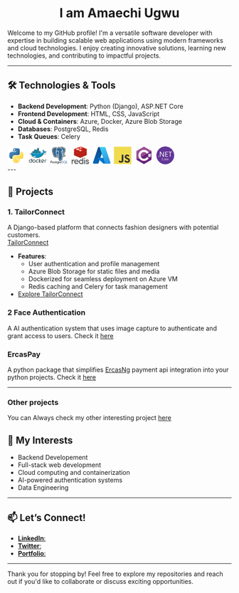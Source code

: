<h1 align="center">I am Amaechi Ugwu</h1>  


Welcome to my GitHub profile! I'm a versatile software developer with expertise in building scalable web applications using modern frameworks and cloud technologies. I enjoy creating innovative solutions, learning new technologies, and contributing to impactful projects.

---

## 🛠 Technologies & Tools  
- **Backend Development**: Python (Django), ASP.NET Core  
- **Frontend Development**: HTML, CSS, JavaScript 
- **Cloud & Containers**: Azure, Docker, Azure Blob Storage  
- **Databases**: PostgreSQL, Redis  
- **Task Queues**: Celery  

<div>
  <img src="https://github.com/devicons/devicon/blob/master/icons/python/python-original.svg" title="python" alt="python" width="40" height="40"/>&nbsp;
  <img src="https://github.com/devicons/devicon/blob/master/icons/docker/docker-original-wordmark.svg" title="Docker"  alt="Docker" width="40" height="40"/>&nbsp;
  <img src="https://github.com/devicons/devicon/blob/master/icons/postgresql/postgresql-original-wordmark.svg" title="PostgreSQL"  alt="PSQL" width="40" height="40"/>&nbsp;
  <img src="https://github.com/devicons/devicon/blob/master/icons/redis/redis-original-wordmark.svg" title="redis" alt="redis" width="40" height="40"/>&nbsp;
  <img src="https://github.com/devicons/devicon/blob/master/icons/azure/azure-original.svg" title="azure" alt="azure" width="40" height="40"/>&nbsp;
  <img src="https://github.com/devicons/devicon/blob/master/icons/javascript/javascript-original.svg" title="JavaScript" alt="JavaScript" width="40" height="40"/>&nbsp;
  <img src="https://github.com/devicons/devicon/blob/master/icons/csharp/csharp-original.svg"  title="csharp" alt="csharp" width="40" height="40"/>&nbsp;
  <img src="https://github.com/devicons/devicon/blob/master/icons/dotnetcore/dotnetcore-original.svg" title="dotnet" alt="dotnet" width="40" height="40"/>&nbsp;
  
</div>
---

## 🚀 Projects  

### **1. TailorConnect**  
A Django-based platform that connects fashion designers with potential customers.  
[TailorConnect](https://raw.githubusercontent.com/yourusername/tailorconnect/main/screenshot.png)  
- **Features**:  
  - User authentication and profile management  
  - Azure Blob Storage for static files and media  
  - Dockerized for seamless deployment on Azure VM  
  - Redis caching and Celery for task management  
- [Explore TailorConnect](https://github.com/yourusername/tailorconnect)


### **2 Face Authentication**
A AI authentication system that uses image capture to authenticate and grant access to users.
Check it [here](https://github.com/amaechijude/FaceAuth)

### ErcasPay
A python package that simplifies [ErcasNg](https://docs.ercaspay.com/) payment api integration into your python projects.
Check it [here](https://github.com/amaechijude/ErcasPay)

---
### Other projects
You can Always check my other interesting project [here](https://github.com/amaechijude?tab=repositories)

## 🌱 My Interests  
- Backend Developement
- Full-stack web development  
- Cloud computing and containerization  
- AI-powered authentication systems  
- Data Engineering

---

## 📫 Let’s Connect!  
- [**LinkedIn**:](https://www.linkedin.com/in/amaechi-ugwu)  
- [**Twitter**:](https://x.com/1_amaechi)
- [**Portfolio**:](https://portfolio-iqua.onrender.com/)  

---

Thank you for stopping by! Feel free to explore my repositories and reach out if you'd like to collaborate or discuss exciting opportunities.

